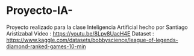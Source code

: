 # Proyecto-IA-
Proyecto realizado para la clase Inteligencia Artificial hecho por Santiago Aristizabal
Video : https://youtu.be/8Lpv8UacH4E
Dataset : https://www.kaggle.com/datasets/bobbyscience/league-of-legends-diamond-ranked-games-10-min
